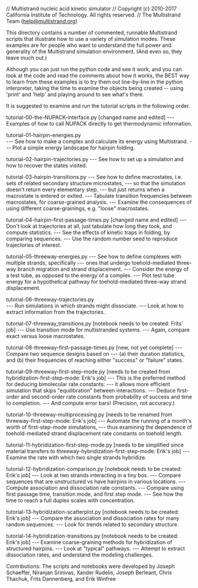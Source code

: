 // Multistrand nucleic acid kinetic simulator
// Copyright (c) 2010-2017 California Institute of Technology. All rights reserved.
// The Multistrand Team (help@multistrand.org)

This directory contains a number of commented, runnable Multistrand scripts that
illustrate how to use a variety of simulation modes.  These examples are for
people who want to understand the full power and generality of the Multistrand
simulation environment.  (And even so, they leave much out.)

Although you can just run the python code and see it work, and you can look
at the code and read the comments about how it works, the BEST way to learn
from these examples is to try them out line-by-line in the python interpreter,
taking the time to examine the objects being created -- using 'print' and 
'help' and playing around to see what's there.

It is suggested to examine and run the tutorial scripts in the following order.

tutorial-00-the-NUPACK-interface.py [changed name and edited]
--- Examples of how to call NUPACK directly to get thermodynamic information.

tutorial-01-hairpin-energies.py              
--- See how to make a complex and calculate its energy using Multistrand.
--- Plot a simple energy landscape for hairpin folding.

tutorial-02-hairpin-trajectories.py
--- See how to set up a simulation and how to recover the states visited.

tutorial-03-hairpin-transitions.py 
--- See how to define macrostates, i.e. sets of related secondary structure microstates,
--- so that the simulation doesn't return every elementary step, 
--- but just returns when a macrostate is entered or exited.
--- Tabulate transition frequencies between macrostates, for coarse-grained analysis.
--- Examine the consequences of using different coarse-grainings, e.g. "loose" macrostates.

tutorial-04-hairpin-first-passage-times.py  [changed name and edited]
--- Don't look at trajectories at all, just tabulate how long they took, and compute statistics.
--- See the effects of kinetic traps in folding, by comparing sequences.
--- Use the random number seed to reproduce trajectories of interest.

tutorial-05-threeway-energies.py
--- See how to define complexes with multiple strands, specifically
--- ones that undergo toehold-mediated three-way branch migration and strand displacement.
--- Consider the energy of a test tube, as opposed to the energy of a complex.
--- Plot test tube energy for a hypothetical pathway for toehold-mediated three-way strand displacement.

tutorial-06-threeway-trajectories.py       
--- Run simulations in which strands might dissociate.
--- Look at how to extract information from the trajectories.

tutorial-07-threeway_transitions.py [notebook needs to be created: Frits' job]
--- Use transition mode for multistranded systems.
--- Again, compare exact versus loose macrostates.

tutorial-08-threeway-first-passage-times.py [new, not yet complete]
--- Compare two sequence designs based on 
--- (a) their duration statistics, and (b) their frequencies of reaching either "success" or "failure" states.  

tutorial-09-threeway-first-step-mode.py [needs to be created from hybridization-first-step-mode: Erik's job]
--- This is the preferred method for deducing bimolecular rate constants:
--- it allows more efficient simulation that skips "equilibration" between interactions.
--- Deduce first-order and second-order rate constants from probability of success and time to completion.
--- And compute error bars! (Precision, not accuracy.)

tutorial-10-threeway-multiprocessing.py [needs to be renamed from threeway-first-step-mode: Erik's job]
--- Automate the running of a month's worth of first-step-mode simulations,
--- thus examining the dependence of toehold-mediated strand displacement rate constants on toehold length.

tutorial-11-hybridization-first-step-mode.py [needs to be simplified since material transfers to threeway-hybridization-first-step-mode: Erik's job]
--- Examine the rate with which two single strands hybridize.

tutorial-12-hybridization-comparison.py [notebook needs to be created: Erik's job]
--- Look at two strands interacting in a tiny box.
--- Compare sequences that are unstructured vs have hairpins in various locations.
--- Compute association and dissociation rate constants.
--- Compare using first passage time, transition mode, and first step mode.
--- See how the time to reach a full duplex scales with concentration.

tutorial-13-hybridization-scatterplot.py [notebook needs to be created: Erik's job]
--- Compare the association and dissociation rates for many random sequences.
--- Look for trends related to secondary structure.

tutorial-14-hybridization-transitions.py [notebook needs to be created: Erik's job]
--- Examine coarse-graining methods for hybridization of structured hairpins.
--- Look at "typical" pathways.
--- Attempt to extract dissociation rates, and understand the modeling challenges.

Contributions: The scripts and notebooks were developed by Joseph Schaeffer, Niranjan Srinivas, Xander Rudelis, 
Joseph Berleant, Chris Thachuk, Frits Dannenberg, and Erik Winfree
